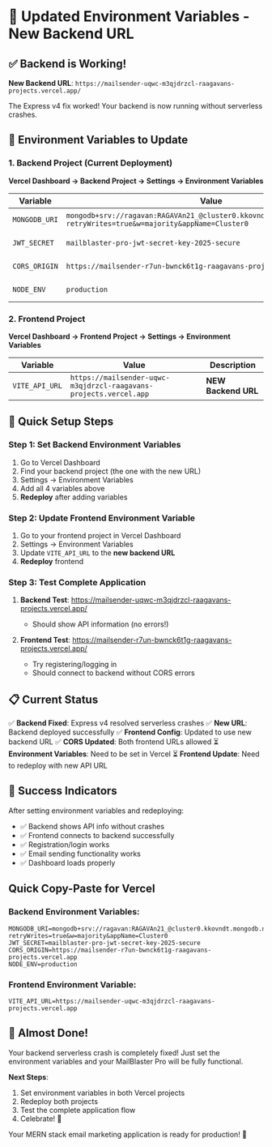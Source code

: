 # 🔑 Updated Environment Variables - New Backend URL

## ✅ Backend is Working!

**New Backend URL**: `https://mailsender-uqwc-m3qjdrzcl-raagavans-projects.vercel.app/`

The Express v4 fix worked! Your backend is now running without serverless crashes.

## 🔧 Environment Variables to Update

### 1. Backend Project (Current Deployment)
**Vercel Dashboard → Backend Project → Settings → Environment Variables**

| Variable | Value | Description |
|----------|-------|-------------|
| `MONGODB_URI` | `mongodb+srv://ragavan:RAGAVAn21_@cluster0.kkovndt.mongodb.net/passkey?retryWrites=true&w=majority&appName=Cluster0` | Database connection |
| `JWT_SECRET` | `mailblaster-pro-jwt-secret-key-2025-secure` | JWT authentication |
| `CORS_ORIGIN` | `https://mailsender-r7un-bwnck6t1g-raagavans-projects.vercel.app` | Frontend URL for CORS |
| `NODE_ENV` | `production` | Environment mode |

### 2. Frontend Project 
**Vercel Dashboard → Frontend Project → Settings → Environment Variables**

| Variable | Value | Description |
|----------|-------|-------------|
| `VITE_API_URL` | `https://mailsender-uqwc-m3qjdrzcl-raagavans-projects.vercel.app` | **NEW Backend URL** |

## 🚀 Quick Setup Steps

### Step 1: Set Backend Environment Variables
1. Go to Vercel Dashboard
2. Find your backend project (the one with the new URL)
3. Settings → Environment Variables
4. Add all 4 variables above
5. **Redeploy** after adding variables

### Step 2: Update Frontend Environment Variable
1. Go to your frontend project in Vercel Dashboard
2. Settings → Environment Variables
3. Update `VITE_API_URL` to the **new backend URL**
4. **Redeploy** frontend

### Step 3: Test Complete Application
1. **Backend Test**: https://mailsender-uqwc-m3qjdrzcl-raagavans-projects.vercel.app/
   - Should show API information (no errors!)

2. **Frontend Test**: https://mailsender-r7un-bwnck6t1g-raagavans-projects.vercel.app/
   - Try registering/logging in
   - Should connect to backend without CORS errors

## 📋 Current Status

✅ **Backend Fixed**: Express v4 resolved serverless crashes
✅ **New URL**: Backend deployed successfully
✅ **Frontend Config**: Updated to use new backend URL
✅ **CORS Updated**: Both frontend URLs allowed
⏳ **Environment Variables**: Need to be set in Vercel
⏳ **Frontend Update**: Need to redeploy with new API URL

## 🎯 Success Indicators

After setting environment variables and redeploying:
- ✅ Backend shows API info without crashes
- ✅ Frontend connects to backend successfully
- ✅ Registration/login works
- ✅ Email sending functionality works
- ✅ Dashboard loads properly

## Quick Copy-Paste for Vercel

### Backend Environment Variables:
```
MONGODB_URI=mongodb+srv://ragavan:RAGAVAn21_@cluster0.kkovndt.mongodb.net/passkey?retryWrites=true&w=majority&appName=Cluster0
JWT_SECRET=mailblaster-pro-jwt-secret-key-2025-secure
CORS_ORIGIN=https://mailsender-r7un-bwnck6t1g-raagavans-projects.vercel.app
NODE_ENV=production
```

### Frontend Environment Variable:
```
VITE_API_URL=https://mailsender-uqwc-m3qjdrzcl-raagavans-projects.vercel.app
```

## 🎉 Almost Done!

Your backend serverless crash is completely fixed! Just set the environment variables and your MailBlaster Pro will be fully functional.

**Next Steps**:
1. Set environment variables in both Vercel projects
2. Redeploy both projects
3. Test the complete application flow
4. Celebrate! 🎉

Your MERN stack email marketing application is ready for production! 🚀
